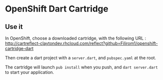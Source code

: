 # OpenShift Dart Cartridge

## Use it

In OpenShift, choose a downloaded cartridge, with the following URL : http://cartreflect-claytondev.rhcloud.com/reflect?github=Filirom1/openshift-cartridge-dart

Then create a dart project with a `server.dart`, and `pubspec.yaml` at the root.

The cartridge will launch `pub install` when you push, and `dart server.dart` to start your application.
